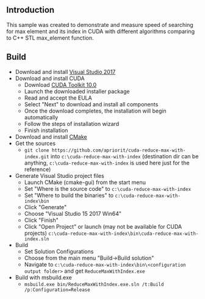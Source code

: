 ## Introduction
This sample was created to demonstrate and measure speed of searching for max element and its index in CUDA with different algorithms comparing to C++ STL max_element function.
## Build
 * Download and install [Visual Studio 2017](https://www.visualstudio.com/products/visual-studio-community-vs)
 * Download and install CUDA
   * Download [CUDA Toolkit 10.0](https://developer.nvidia.com/cuda-downloads?target_os=Windows&target_arch=x86_64&target_version=10&target_type=exenetwork)
   * Launch the downloaded installer package
   * Read and accept the EULA
   * Select "Next" to download and install all components
   * Once the download completes, the installation will begin automatically
   * Follow the steps of installation wizard
   * Finish installation 
 * Download and install [CMake](https://cmake.org/download/)
 * Get the sources
    * `git clone https://github.com/apriorit/cuda-reduce-max-with-index.git` into `c:\cuda-reduce-max-with-index` (destination dir can be anything, `c:\cuda-reduce-max-with-index` is used here just for the reference)
 * Generate Visual Studio project files
    * Launch CMake (cmake-gui) from the start menu
    * Set "Where is the source code" to `c:\cuda-reduce-max-with-index`
    * Set "Where to build the binaries" to `c:\cuda-reduce-max-with-index\bin`
    * Click "Generate"
    * Choose "Visual Studio 15 2017 Win64"
    * Click "Finish"
    * Click "Open Project" or launch (may not be available for CUDA projects) `c:\cuda-reduce-max-with-index\bin\cuda-reduce-max-with-index.sln`
 * Build
    * Set Solution Configurations
    * Choose from the main menu "Build->Build solution"
    * Navigate to `c:\cuda-reduce-max-with-index\bin\<configuration output folder>` and get `ReduceMaxWithIndex.exe`
 * Build with msbuild.exe
    * `msbuild.exe bin/ReduceMaxWithIndex.exe.sln /t:Build /p:Configuration=Release`